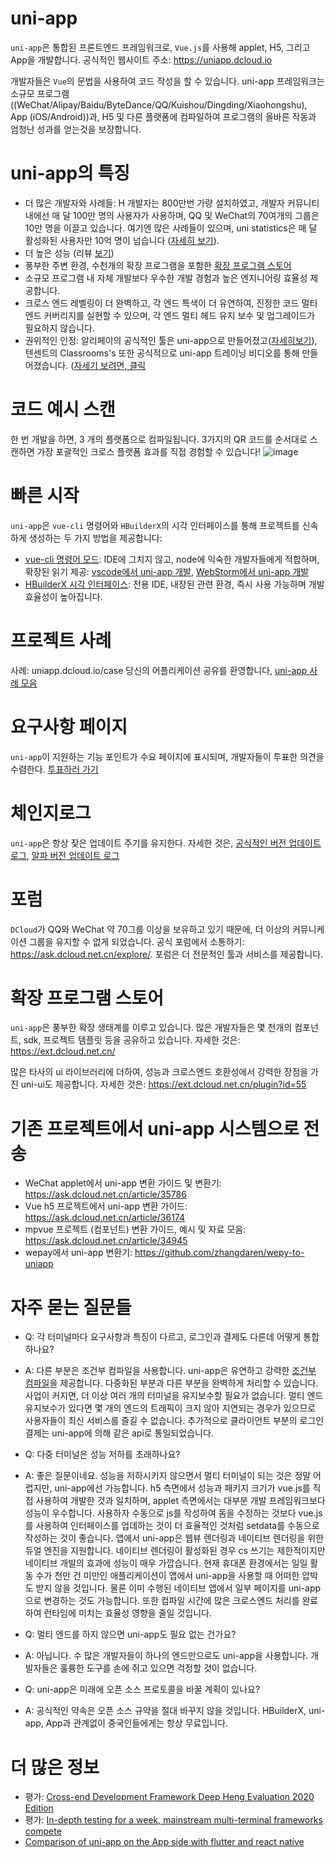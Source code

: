 # uni-app
`uni-app`은 통합된 프론트엔드 프레임워크로, `Vue.js`를 사용해 applet, H5, 그리고 App을 개발합니다. 공식적인 웹사이트 주소: https://uniapp.dcloud.io

개발자들은 `Vue`의 문법을 사용하여 코드 작성을 할 수 있습니다. uni-app 프레임워크는 소규모 프로그램((WeChat/Alipay/Baidu/ByteDance/QQ/Kuishou/Dingding/Xiaohongshu), App (iOS/Android))과, H5 및 다른 플랫폼에 컴파일하여 프로그램의 올바른 작동과 엄청난 성과를 얻는것을 보장합니다. 

# uni-app의 특징 
  - 더 많은 개발자와 사례들: H 개발자는 800만번 가량 설치하였고, 개발자 커뮤니티 내에선 매 달 100만 명의 사용자가 사용하며, QQ 및 WeChat의 70여개의 그룹은 10만 명을 이끌고 있습니다. 여기엔 많은 사례들이 있으며, uni statistics은 매 달 활성화된 사용자만 10억 명이 넘습니다 ([자세히 보기](https://tongji.dcloud.net.cn/)).
  - 더 높은 성능 (리뷰 [보기](https://juejin.cn/post/6844903810788245511))
  - 풍부한 주변 환경, 수천개의 확장 프로그램을 포함한 [확장 프로그램 스토어](https://ext.dcloud.net.cn/)
  - 소규모 프로그램 내 자체 개발보다 우수한 개발 경험과 높은 엔지니어링 효율성 제공합니다.
  - 크로스 엔드 레벨링이 더 완벽하고, 각 엔드 특색이 더 유연하여, 진정한 코드 멀티 엔드 커버리지를 실현할 수 있으며, 각 엔드 멀티 헤드 유지 보수 및 업그레이드가 필요하지 않습니다.
  - 권위적인 인정: 알리페이의 공식적인 툴은 uni-app으로 만들어졌고([자세히보기](https://docs.alipay.com/mini/ide/0.70-stable)), 텐센트의 Classrooms's 또한 공식적으로 uni-app 트레이닝 비디오를 통해 만들어졌습니다. ([자세기 보려면, 클릭](https://ask.dcloud.net.cn/article/35640)

# 코드 예시 스캔 
한 번 개발을 하면, 3 개의 플랫폼으로 컴파일됩니다. 3가지의 QR 코드를 순서대로 스캔하면 가장 포괄적인 크로스 플랫폼 효과를 직접 경험할 수 있습니다!
![image](https://github.com/yoobinseo24/uni-app/assets/135022491/b4cba221-0647-4add-9d20-d76102b0ed05)

# 빠른 시작
`uni-app`은 `vue-cli` 명령어와 `HBuilderX`의 시각 인터페이스를 통해 프로젝트를 신속하게 생성하는 두 가지 방법을 제공합니다:
  - [vue-cli 명령어 모드](https://en.uniapp.dcloud.io/quickstart?id=_2-%E9%80%9A%E8%BF%87vue-cli%E5%91%BD%E4%BB%A4%E8%A1%8C): IDE에 그치지 않고, node에 익숙한 개발자들에게 적합하며, 확장된 읽기 제공: [vscode에서 uni-app 개발](https://ask.dcloud.net.cn/article/36286), [WebStorm에서 uni-app 개발](https://ask.dcloud.net.cn/article/36307)
  - [HBuilderX 시각 인터페이스](https://en.uniapp.dcloud.io/quickstart?id=_1-%E9%80%9A%E8%BF%87-hbuilderx-%E5%8F%AF%E8%A7%86%E5%8C%96%E7%95%8C%E9%9D%A2): 전용 IDE, 내장된 관련 환경, 즉시 사용 가능하며 개발 효율성이 높아집니다.

# 프로젝트 사례 
사례: uniapp.dcloud.io/case
당신의 어플리케이션 공유를 환영합니다, [uni-app 사례 모음](https://github.com/dcloudio/uni-app/issues/6)

# 요구사항 페이지 
`uni-app`이 지원하는 기능 포인트가 수요 페이지에 표시되며, 개발자들이 투표한 의견을 수렴한다. [투표하러 가기](https://vote.dcloud.net.cn/#/)

# 체인지로그 
`uni-app`은 항상 잦은 업데이트 주기를 유지한다. 자세한 것은, [공식적인 버전 업데이트 로그](https://uniapp.dcloud.net.cn/release), [알파 버전 업데이트 로그](https://uniapp.dcloud.net.cn/release-note-alpha)

# 포럼 
`DCloud`가 QQ와 WeChat 약 70그룹 이상을 보유하고 있기 때문에, 더 이상의 커뮤니케이션 그룹을 유지할 수 없게 되었습니다. 공식 포럼에서 소통하기: https://ask.dcloud.net.cn/explore/. 포럼은 더 전문적인 툴과 서비스를 제공합니다. 

# 확장 프로그램 스토어
`uni-app`은 풍부한 확장 생태계를 이루고 있습니다. 많은 개발자들은 몇 천개의 컴포넌트, sdk, 프로젝트 템플릿 등을 공유하고 있습니다. 자세한 것은: https://ext.dcloud.net.cn/

많은 타사의 ui 라이브러리에 더하여, 성능과 크로스엔드 호환성에서 강력한 장점을 가진 uni-ui도 제공합니다. 자세한 것은: https://ext.dcloud.net.cn/plugin?id=55

# 기존 프로젝트에서 uni-app 시스템으로 전송
  - WeChat applet에서 uni-app 변환 가이드 및 변환기:
    https://ask.dcloud.net.cn/article/35786
  - Vue h5 프로젝트에서 uni-app 변환 가이드:
    https://ask.dcloud.net.cn/article/36174
  - mpvue 프로젝트 (컴포넌트) 변환 가이드, 예시 및 자료 모음:
    https://ask.dcloud.net.cn/article/34945
  - wepay에서 uni-app 변환기: https://github.com/zhangdaren/wepy-to-uniapp

# 자주 묻는 질문들
  - Q: 각 터미널마다 요구사항과 특징이 다르고, 로그인과 결제도 다른데 어떻게 통합하나요?
    
  - A: 다른 부분은 조건부 컴파일을 사용합니다. uni-app은 유연하고 강력한 [조건부 컴파일](https://uniapp.dcloud.io/platform)을 제공합니다. 다중화된 부분과 다른 부분을 완벽하게 처리할 수 있습니다. 사업이 커지면, 더 이상 여러 개의 터미널을 유지보수할 필요가 없습니다. 멀티 엔드 유지보수가 있다면 몇 개의 엔드의 트래픽이 크지 않아 지연되는 경우가 있으므로 사용자들이 최신 서비스를 즐길 수 없습니다. 추가적으로 클라이언트 부분의 로그인 결제는 uni-app에 의해 같은 api로 통일되었습니다.

  - Q: 다중 터미널은 성능 저하를 초래하나요?

  - A: 좋은 질문이네요. 성능을 저하시키지 않으면서 멀티 터미널이 되는 것은 정말 어렵지만, uni-app에선 가능합니다. h5 측면에서 성능과 패키지 크기가 vue.js를 직접 사용하여 개발한 것과 일치하며, applet 측면에서는 대부분 개발 프레임워크보다 성능이 우수합니다. 사용하자 수동으로 js를 작성하여 돔을 수정하는 것보다 vue.js를 사용하여 인터페이스를 업데하는 것이 더 효율적인 것처럼 setdata를 수동으로 작성하는 것이 좋습니다. 앱에서 uni-app은 웹뷰 렌더링과 네이티브 렌더링을 위한 듀얼 엔진을 지원합니다. 네이티브 렌더링이 활성화된 경우 cs 쓰기는 제한적이지만 네이티브 개발의 효과에 성능이 매우 가깝습니다. 현재 휴대폰 환경에서는 일일 활동 수가 천만 건 미만인 애플리케이션이 앱에서 uni-app을 사용할 때 어떠한 압박도 받지 않을 것입니다. 물론 이미 수행된 네이티브 앱에서 일부 페이지를 uni-app으로 변경하는 것도 가능합니다. 또한 컴파일 시간에 많은 크로스엔드 처리를 완료하여 런타임에 미치는 효율성 영향을 줄일 것입니다.

  - Q: 멀티 엔드를 하지 않으면 uni-app도 필요 없는 건가요?

  - A: 아닙니다. 수 많은 개발자들이 하나의 엔드만으로도 uni-app을 사용합니다. 개발자들은 훌륭한 도구를 손에 쥐고 있으면 걱정할 것이 없습니다.

  - Q: uni-app은 미래에 오픈 소스 프로토콜을 바꿀 계획이 있나요?

  - A: 공식적인 약속은 오픈 소스 규약을 절대 바꾸지 않을 것입니다.
    HBuilderX, uni-app, App과 관계없이 중국인들에게는 항상 무료입니다.

# 더 많은 정보
  - 평가: [Cross-end Development Framework Deep Heng Evaluation 2020 Edition](https://juejin.im/post/5e8e8d5a6fb9a03c6d3d9f42)
  - 평가: [In-depth testing for a week, mainstream multi-terminal frameworks compete](https://mp.weixin.qq.com/s/jIDEHfuMnED6HTfNgjsW4w)
  - [Comparison of uni-app on the App side with flutter and react native](https://ask.dcloud.net.cn/article/36083)
